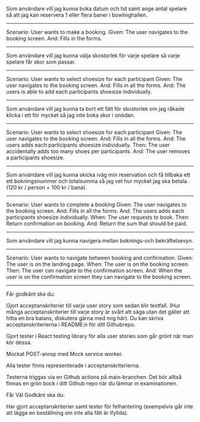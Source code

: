 Som användare vill jag kunna boka datum och tid samt ange antal spelare så att jag kan reservera 1 eller flera baner i bowlinghallen.

----

Scenario: User wants to make a booking.
Given: The user navigates to the booking screen.
And: Fills in the forms.


----

Som användare vill jag kunna välja skostorlek för varje spelare så varje spelare får skor som passar.

----

Scenario: User wants to select shoesize for each participant
Given: The user navigates to the booking screen.
And: Fills in all the forms.
And: The users is able to add each participants shoesize individually.


----

Som användare vill jag kunna ta bort ett fält för skostorlek om jag råkade klicka i ett för mycket så jag inte boka skor i onödan.

---

Scenario: User wants to select shoesize for each participant
Given: The user navigates to the booking screen.
And: Fills in all the forms.
And: The users adds each participants shoesize individually.
Then: The user accidentally adds too many shoes per participants.
And: The user removes a participants shoesize.

---

Som användare vill jag kunna skicka iväg min reservation och få tillbaka ett ett bokningsnummer och totalsumma så jag vet hur mycket jag ska betala. (120 kr / person + 100 kr / bana).

---

Scenario: User wants to complete a booking
Given: The user navigates to the booking screen.
And: Fills in all the forms.
And: The users adds each participants shoesize individually.
When: The user requests to book.
Then: Return confirmation on booking.
And: Return the sum that should be paid.

---

Som användare vill jag kunna navigera mellan boknings-och bekräftelsevyn.

---

Scenario: User wants to navigate between booking and confirmation.
Given: The user is on the landing page.
When: The user is on the booking screen.
Then: The user can navigate to the confirmation screen. 
And: When the user is on the confirmation screen they can navigate to the booking screen.

---


Får godkänt ska du:

Gjort acceptanskriterier till varje user story som sedan blir testfall. (Hur många acceptanskriterier till varje story är svårt att säga utan det gäller att hitta en bra balans, diskutera gärna med mig här). Du kan skriva 
acceptanskriterierna i README:n för ditt Githubrepo.

Gjort tester i React testing library för alla user stories som går grönt när man kör dessa.

Mockat POST-anrop med Mock service worker.

Alla tester finns representerade i acceptanskriterierna.

Testerna triggas via en Github actions på main-branchen. Det bör alltså finnas en grön bock i ditt Github repo när du lämnar in examinationen.

Får Väl Godkänt ska du:

Har gjort acceptanskriterier samt tester för felhantering (exempelvis går inte att lägga en beställning om inte alla fält är ifyllda).


